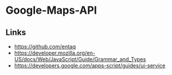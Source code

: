 # Google-Maps-API

## Links

* https://github.com/entaq
* https://developer.mozilla.org/en-US/docs/Web/JavaScript/Guide/Grammar_and_Types
* https://developers.google.com/apps-script/guides/ui-service

